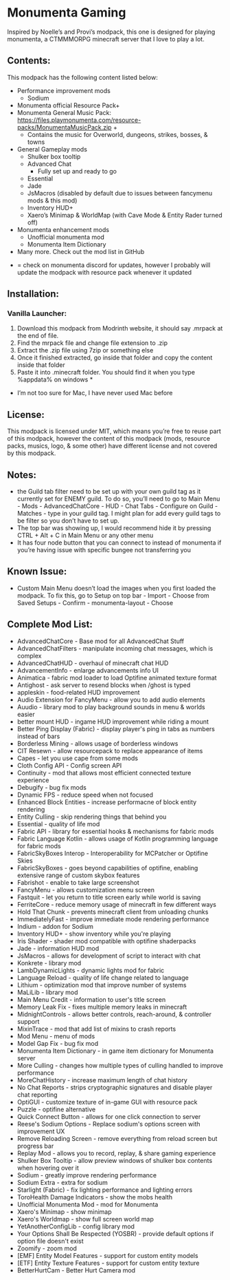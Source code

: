 # Monumenta Gaming

Inspired by Noelle’s and Provi’s modpack, this one is designed for playing monumenta, a CTMMMORPG minecraft server that I love to play a lot. 

## Contents:

This modpack has the following content listed below:

- Performance improvement mods
    - Sodium
- Monumenta official Resource Pack+
- Monumenta General Music Pack: https://files.playmonumenta.com/resource-packs/MonumentaMusicPack.zip +
    - Contains the music for Overworld, dungeons, strikes, bosses, & towns
- General Gameplay mods
    - Shulker box tooltip
    - Advanced Chat
        - Fully set up and ready to go
    - Essential
    - Jade
    - JsMacros (disabled by default due to issues between fancymenu mods & this mod)
    - Inventory HUD+
    - Xaero’s Minimap & WorldMap (with Cave Mode & Entity Rader turned off)
- Monumenta enhancement mods
    - Unofficial monumenta mod
    - Monumenta Item Dictionary
- Many more. Check out the mod list in GitHub
 + = check on monumenta discord for updates, however I probably will update the modpack with resource pack whenever it updated

## Installation:

### Vanilla Launcher:

1. Download this modpack from Modrinth website, it should say .mrpack at the end of file.
2. Find the mrpack file and change file extension to .zip
3. Extract the .zip file using 7zip or something else
4. Once it finished extracted, go inside that folder and copy the content inside that folder
5. Paste it into .minecraft folder. You should find it when you type %appdata% on windows *
* I’m not too sure for Mac, I have never used Mac before

## License:

This modpack is licensed under MIT, which means you’re free to reuse part of this modpack, however the content of this modpack (mods, resource packs, musics, logo, & some other) have different license and not covered by this modpack.

## Notes:

- the Guild tab filter need to be set up with your own guild tag as it currently set for ENEMY guild. To do so, you’ll need to go to Main Menu - Mods - AdvancedChatCore - HUD - Chat Tabs - Configure on Guild - Matches - type in your guild tag. I might plan for add every guild tags to be filter so you don’t have to set up.
- The top bar was showing up, I would recommend hide it by pressing CTRL + Alt + C in Main Menu or any other menu
- It has four node button that you can connect to instead of monumenta if you’re having issue with specific bungee not transferring you

## Known Issue:

- Custom Main Menu doesn’t load the images when you first loaded the modpack. To fix this, go to Setup on top bar - Import - Choose from Saved Setups - Confirm - monumenta-layout - Choose

## Complete Mod List:
* AdvancedChatCore - Base mod for all AdvancedChat Stuff
* AdvancedChatFilters - manipulate incoming chat messages, which is complex
* AdvancedChatHUD - overhaul of minecraft chat HUD
* AdvancementInfo - enlarge advancements info UI
* Animatica - fabric mod loader to load Optifine animated texture format
* Antighost - ask server to resend blocks when /ghost is typed
* appleskin - food-related HUD improvement
* Audio Extension for FancyMenu - allow you to add audio elements
* Auudio - library mod to play background sounds in menu & worlds easier
* better mount HUD - ingame HUD improvement while riding a mount
* Better Ping Display (Fabric) - display player's ping in tabs as numbers instead of bars
* Borderless Mining - allows usage of borderless windows
* CIT Resewn - allow resourcepack to replace appearance of items
* Capes - let you use cape from some mods
* Cloth Config API - Config screen API
* Continuity - mod that allows most efficient connected texture experience
* Debugify - bug fix mods
* Dynamic FPS - reduce speed when not focused
* Enhanced Block Entities - increase performacne of block entity rendering
* Entity Culling - skip rendering things that behind you
* Essential - quality of life mod
* Fabric API - library for essential hooks & mechanisms for fabric mods
* Fabric Language Kotlin - allows usage of Kotlin programming language for fabric mods
* FabricSkyBoxes Interop - Interoperability for MCPatcher or Optifine Skies
* FabricSkyBoxes - goes beyond capabilities of optifine, enabling extensive range of custom skybox features
* Fabrishot - enable to take large screenshot
* FancyMenu - allows customization menu screen
* Fastquit - let you return to title screen early while world is saving
* FerriteCore - reduce memory usage of minecraft in few different ways
* Hold That Chunk - prevents minecraft client from unloading chunks
* ImmediatelyFast - improve immediate mode rendering performance
* Indium - addon for Sodium
* Inventory HUD+ - show inventory while you're playing
* Iris Shader - shader mod compatible with optifine shaderpacks
* Jade - information HUD mod
* JsMacros - allows for development of script to interact with chat
* Konkrete - library mod
* LambDynamicLights - dynamic lights mod for fabric
* Language Reload - quality of life change related to language
* Lithium - optimization mod that improve number of systems
* MaLiLib - library mod
* Main Menu Credit - information to user's title screen
* Memory Leak Fix - fixes multiple memory leaks in minecraft
* MidnightControls - allows better controls, reach-around, & controller support
* MixinTrace - mod that add list of mixins to crash reports
* Mod Menu - menu of mods
* Model Gap Fix - bug fix mod
* Monumenta Item Dictionary - in game item dictionary for Monumenta server
* More Culling - changes how multiple types of culling handled to improve performance
* MoreChatHistory - increase maximum length of chat history
* No Chat Reports - strips cryptographic signatures and disable player chat reporting
* OptiGUI - customize texture of in-game GUI with resource pack
* Puzzle - optifine alternative
* Quick Connect Button - allows for one click connection to server
* Reese's Sodium Options - Replace sodium's options screen with improvement UX
* Remove Reloading Screen - remove everything from reload screen but progress bar
* Replay Mod - allows you to record, replay, & share gaming experience
* Shulker Box Tooltip - allow preview windows of shulker box contents when hovering over it
* Sodium - greatly improve rendering performance
* Sodium Extra - extra for sodium
* Starlight (Fabric) - fix lighting performance and lighting errors
* ToroHealth Damage Indicators - show the mobs health
* Unofficial Monumenta Mod - mod for Monumenta
* Xaero's Minimap - show minimap
* Xaero's Worldmap - show full screen world map
* YetAnotherConfigLib - config library mod
* Your Options Shall Be Respected (YOSBR) - provide default options if option file doesn't exist
* Zoomify - zoom mod
* [EMF] Entity Model Features - support for custom entity models
* [ETF] Entity Texture Features - support for custom entity texture
* BetterHurtCam - Better Hurt Camera mod
